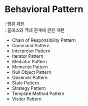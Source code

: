 # Behavioral Pattern 
: 행위 패턴    
: 클래스와 객테 관계에 관한 패턴   


- Chain of Responsibility Pattern
- Command Pattern
- Interpreter Pattern
- Iterator Pattern
- Mediator Pattern
- Memento Pattern
- Null Object Pattern
- Observer Pattern
- State Pattern
- Strategy Pattern
- Template Method Pattern
- Visitor Pattern

